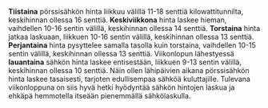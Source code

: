 **Tiistaina** pörssisähkön hinta liikkuu välillä 11-18 senttiä kilowattitunnilta, keskihinnan ollessa 16 senttiä. **Keskiviikkona** hinta laskee hieman, vaihdellen 10-16 sentin välillä, keskihinnan ollessa 14 senttiä. **Torstaina** hinta jatkaa laskuaan, liikkuen 10-16 sentin välillä, keskihinnan ollessa 13 senttiä. **Perjantaina** hinta pysyttelee samalla tasolla kuin torstaina, vaihdellen 10-15 sentin välillä, keskihinnan ollessa 13 senttiä. Viikonlopun lähestyessä **lauantaina** sähkön hinta laskee entisestään, liikkuen 9-13 sentin välillä, keskihinnan ollessa 10 senttiä. Näin ollen lähipäivien aikana pörssisähkön hinta laskee tasaisesti, tarjoten edullisempaa sähköä kuluttajille. Tulevana viikonloppuna on siis hyvä hetki hyödyntää sähkön hintojen laskua ja ehkäpä hemmotella itseään pienemmällä sähkölaskulla.
